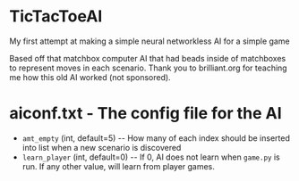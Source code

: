 # TicTacToeAI
My first attempt at making a simple neural networkless AI for a simple game

Based off that matchbox computer AI that had beads inside of matchboxes to represent moves in each scenario. Thank you to brilliant.org for teaching me how this old AI worked (not sponsored).

# aiconf.txt - The config file for the AI
- `amt_empty` (int, default=5) -- How many of each index should be inserted into list when a new scenario is discovered
- `learn_player` (int, default=0) -- If 0, AI does not learn when `game.py` is run. If any other value, will learn from player games.
